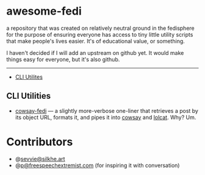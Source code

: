 # awesome-fedi

a repository that was created on relatively neutral ground in the fedisphere
for the purpose of ensuring everyone has access to tiny little utility scripts
that make people's lives easier. It's of educational value, or something.

I haven't decided if I will add an upstream on github yet. It would make things
easy for everyone, but it's also github.

---

* [CLI Utilites](#cli-utilities)

## CLI Utilities

* [cowsay-fedi](https://git.mentality.rip/sevvie/awesome-fedi/src/branch/master/cli/cowsay-fedi.sh) &mdash; a slightly more-verbose one-liner that retrieves a post by its object URL, formats it, and pipes it into [cowsay](https://github.com/tnalpgge/rank-amateur-cowsay) and [lolcat](https://github.com/tehmaze/lolcat/). Why? Um.

# Contributors

- @sevvie@silkhe.art
- @p@freespeechextremist.com (for inspiring it with conversation)
